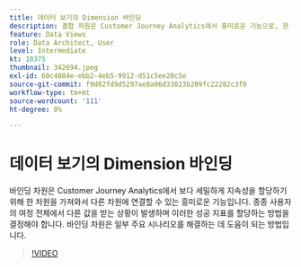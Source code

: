 ```yaml
---
title: 데이터 보기의 Dimension 바인딩
description: 결합 차원은 Customer Journey Analytics에서 흥미로운 기능으로, 한 차원을 가져와 다른 차원에 연결하는 기능을 제공합니다(설명은 60자에서 160자 사이여야 함).
feature: Data Views
role: Data Architect, User
level: Intermediate
kt: 10375
thumbnail: 342694.jpeg
exl-id: 60c4884e-ebb2-4eb5-9912-d51c5ee20c5e
source-git-commit: f9d82fd9d5297ae8a06d33023b209fc22282c3f0
workflow-type: tm+mt
source-wordcount: '111'
ht-degree: 0%

---
```


# 데이터 보기의 Dimension 바인딩

바인딩 차원은 Customer Journey Analytics에서 보다 세밀하게 지속성을 할당하기 위해 한 차원을 가져와서 다른 차원에 연결할 수 있는 흥미로운 기능입니다. 종종 사용자의 여정 전체에서 다른 값을 받는 상황이 발생하며 이러한 성공 지표를 할당하는 방법을 결정해야 합니다. 바인딩 차원은 일부 주요 시나리오를 해결하는 데 도움이 되는 방법입니다.

>[!VIDEO](https://video.tv.adobe.com/v/342694/?quality=12&learn=on)
